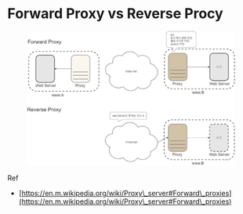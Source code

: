 # Forward Proxy vs Reverse Procy

<figure><img src="../../../.gitbook/assets/image (1) (1) (1) (1) (1) (1) (1) (1) (1).png" alt=""><figcaption></figcaption></figure>



Ref

* [https://en.m.wikipedia.org/wiki/Proxy\_server#Forward\_proxies](https://en.m.wikipedia.org/wiki/Proxy\_server#Forward\_proxies)

